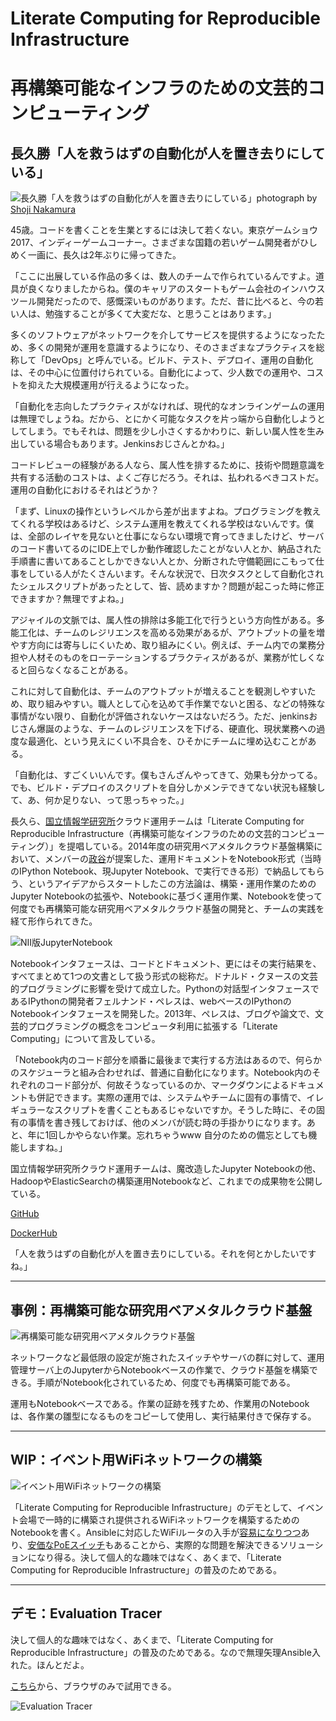 # Literate Computing for Reproducible Infrastructure
# 再構築可能なインフラのための文芸的コンピューティング
## 長久勝「人を救うはずの自動化が人を置き去りにしている」

![長久勝「人を救うはずの自動化が人を置き去りにしている」](tgs2017.jpg)photograph by [Shoji Nakamura](http://nigoro.jp/ja/)

45歳。コードを書くことを生業とするには決して若くない。東京ゲームショウ2017、インディーゲームコーナー。さまざまな国籍の若いゲーム開発者がひしめく一画に、長久は2年ぶりに帰ってきた。

「ここに出展している作品の多くは、数人のチームで作られているんですよ。道具が良くなりましたからね。僕のキャリアのスタートもゲーム会社のインハウスツール開発だったので、感慨深いものがあります。ただ、昔に比べると、今の若い人は、勉強することが多くて大変だな、と思うことはあります。」

多くのソフトウェアがネットワークを介してサービスを提供するようになったため、多くの開発が運用を意識するようになり、そのさまざまなプラクティスを総称して「DevOps」と呼んでいる。ビルド、テスト、デプロイ、運用の自動化は、その中心に位置付けられている。自動化によって、少人数での運用や、コストを抑えた大規模運用が行えるようになった。

「自動化を志向したプラクティスがなければ、現代的なオンラインゲームの運用は無理でしょうね。だから、とにかく可能なタスクを片っ端から自動化しようとしてしまう。でもそれは、問題を少し小さくするかわりに、新しい属人性を生み出している場合もあります。Jenkinsおじさんとかね。」

コードレビューの経験がある人なら、属人性を排するために、技術や問題意識を共有する活動のコストは、よくご存じだろう。それは、払われるべきコストだ。運用の自動化におけるそれはどうか？

「まず、Linuxの操作というレベルから差が出ますよね。プログラミングを教えてくれる学校はあるけど、システム運用を教えてくれる学校はないんです。僕は、全部のレイヤを見ないと仕事にならない環境で育ってきましたけど、サーバのコード書いてるのにIDE上でしか動作確認したことがない人とか、納品された手順書に書いてあることしかできない人とか、分断された守備範囲にこもって仕事をしている人がたくさんいます。そんな状況で、日次タスクとして自動化されたシェルスクリプトがあったとして、皆、読めますか？問題が起こった時に修正できますか？無理ですよね。」

アジャイルの文脈では、属人性の排除は多能工化で行うという方向性がある。多能工化は、チームのレジリエンスを高める効果があるが、アウトプットの量を増やす方向には寄与しにくいため、取り組みにくい。例えば、チーム内での業務分担や人材そのものをローテーションするプラクティスがあるが、業務が忙しくなると回らなくなることがある。

これに対して自動化は、チームのアウトプットが増えることを観測しやすいため、取り組みやすい。職人として心を込めて手作業でないと困る、などの特殊な事情がない限り、自動化が評価されないケースはないだろう。ただ、jenkinsおじさん爆誕のような、チームのレジリエンスを下げる、硬直化、現状業務への過度な最適化、という見えにくい不具合を、ひそかにチームに埋め込むことがある。

「自動化は、すごくいいんです。僕もさんざんやってきて、効果も分かってる。でも、ビルド・デプロイのスクリプトを自分しかメンテできてない状況も経験して、あ、何か足りない、って思っちゃった。」

長久ら、[国立情報学研究所](https://www.nii.ac.jp/)クラウド運用チームは「Literate Computing for Reproducible Infrastructure（再構築可能なインフラのための文芸的コンピューティング）」を提唱している。2014年度の研究用ベアメタルクラウド基盤構築において、メンバーの[政谷](https://conferences.oreilly.com/jupyter/jup-ny/public/schedule/speaker/197779)が提案した、運用ドキュメントをNotebook形式（当時のIPython Notebook、現Jupyter Notebook、で実行できる形）で納品してもらう、というアイデアからスタートしたこの方法論は、構築・運用作業のためのJupyter Notebookの拡張や、Notebookに基づく運用作業、Notebookを使って何度でも再構築可能な研究用ベアメタルクラウド基盤の開発と、チームの実践を経て形作られてきた。

![NII版JupyterNotebook](lcnb.png)

Notebookインタフェースは、コードとドキュメント、更にはその実行結果を、すべてまとめて1つの文書として扱う形式の総称だ。ドナルド・クヌースの文芸的プログラミングに影響を受けて成立した。Pythonの対話型インタフェースであるIPythonの開発者フェルナンド・ペレスは、webベースのIPythonのNotebookインタフェースを開発した。2013年、ペレスは、ブログや論文で、文芸的プログラミングの概念をコンピュータ利用に拡張する「Literate Computing」について言及している。

「Notebook内のコード部分を順番に最後まで実行する方法はあるので、何らかのスケジューラと組み合わせれば、普通に自動化になります。Notebook内のそれぞれのコード部分が、何故そうなっているのか、マークダウンによるドキュメントも併記できます。実際の運用では、システムやチームに固有の事情で、イレギュラーなスクリプトを書くこともあるじゃないですか。そうした時に、その固有の事情を書き残しておけば、他のメンバが読む時の手掛かりになります。あと、年に1回しかやらない作業。忘れちゃうwww 自分のための備忘としても機能しますね。」

国立情報学研究所クラウド運用チームは、魔改造したJupyter Notebookの他、HadoopやElasticSearchの構築運用Notebookなど、これまでの成果物を公開している。

[GitHub](https://github.com/NII-cloud-operation)

[DockerHub](https://hub.docker.com/u/niicloudoperation/)

「人を救うはずの自動化が人を置き去りにしている。それを何とかしたいですね。」

----

## 事例：再構築可能な研究用ベアメタルクラウド基盤

![再構築可能な研究用ベアメタルクラウド基盤](abc.png)

ネットワークなど最低限の設定が施されたスイッチやサーバの群に対して、運用管理サーバ上のJupyterからNotebookベースの作業で、クラウド基盤を構築できる。手順がNotebook化されているため、何度でも再構築可能である。

運用もNotebookベースである。作業の証跡を残すため、作業用のNotebookは、各作業の雛型になるものをコピーして使用し、実行結果付きで保存する。

----

## WIP：イベント用WiFiネットワークの構築

![イベント用WiFiネットワークの構築](eventwifi.png)

「Literate Computing for Reproducible Infrastructure」のデモとして、イベント会場で一時的に構築され提供されるWiFiネットワークを構築するためのNotebookを書く。Ansibleに対応したWiFiルータの入手が[容易になりつつ](https://page.auctions.yahoo.co.jp/jp/auction/t535192923)あり、[安価なPoEスイッチ](https://www.amazon.co.jp/gp/product/B01ABQIH9I/)もあることから、実際的な問題を解決できるソリューションになり得る。決して個人的な趣味ではなく、あくまで、「Literate Computing for Reproducible Infrastructure」の普及のためである。

----

## デモ：Evaluation Tracer

決して個人的な趣味ではなく、あくまで、「Literate Computing for Reproducible Infrastructure」の普及のためである。なので無理矢理Ansible入れた。ほんとだよ。

[こちら](README.md)から、ブラウザのみで試用できる。

![Evaluation Tracer](example.png)
